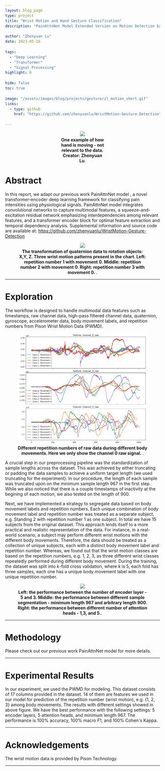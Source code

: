 ```yaml
---
layout: blog_page
type: project
title: "Wrist Motion and Hand Gesture Classification"
description: "PainAttnNet Model Extended Version on Motion Detection based on Signals."

author: "Zhenyuan Lu"
date: 2023-05-16

tags:
  - "Deep Learning"
  - "Transformer"
  - "Signal Processing"
highlight: 0

hide: false
toc: true

image: "/assets/images/blog/projects/gesture/zl_motion_short.gif"
links:
  - type: github
    href: "https://github.com/zhenyuanlu/WristMotion-Gesture-Detection"

---
```



<div class="l-page">
<center>
  <figure style="max-width:30%;">
    <img src="{{ '/assets/images/blog/projects/gesture/zl_motion.gif' | relative_url }}"  />
    <figcaption>
      <strong> One example of how hand is moving - not relevant to the data. Creator: Zhenyuan Lu</strong>.
    </figcaption>
  </figure>
</center>
</div>


# Abstract

In this report, we adapt our previous work PainAttnNet model <d-cite key="lu2023transformer"></d-cite>, a novel transformer-encoder deep learning framework for classifying pain intensities using physiological signals. PainAttnNet model integrates convolutional networks to capture multimodal features, a squeeze-and-excitation residual network emphasizing interdependencies among relevant features, and a transformer encoder block for optimal feature extraction and temporal dependency analysis. Supplemental information and source code are available at: <a>https://github.com/zhenyuanlu/WristMotion-Gesture-Detection</a>



<div class="l-page">
<center>
  <figure>
    <img src="{{ '/assets/images/blog/projects/gesture/quaternion.png' | relative_url }}"  />
    <figcaption>
      <strong> The transformation of quaternion data to rotation objects: X,Y, Z. Three wrist motion patterns present in the chart. Left: repetition number 1 with movement 0. Middle: repetition number 2 with movement 0. Right: repetition number 3 with movement 0. </strong>.
    </figcaption>
  </figure>
</center>
</div>


***

# Exploration


The workflow is designed to handle multimodal data features such as timestamps, raw channel data, high-pass filtered channel data, quaternion, gyroscope, accelerometer data, body movement labels, and repetition numbers from Pison Wrist Motion Data (PWMD). 

<center>
  <figure style="max-width:100%" >
    <img src='/assets/images/blog/projects/gesture/raw.png' />
    <figcaption>
      <strong> Different repetition numbers of raw data during different body movements. Here we only show the channel 0 raw signal. </strong>.
    </figcaption>
  </figure>
</center>

A crucial step in our preprocessing pipeline was the standardization of sample lengths across the dataset. This was achieved by either truncating or padding the data samples to achieve a uniform target length (we used truncating for the experiment). In our procedure, the length of each sample was truncated upon on the minimum sample length 967 in the first step. While we also noticed that there is a couple timestamps of inactivity at the begining of each motion, we also tested on the length of 900. 

Next, we have implemented a strategy to segregate data based on body movement labels and repetition numbers. Each unique combination of body movement label and repetition number was treated as a separate subject, e.g. Standing 2 with repetition number 1 as one subject. In total we have 15 subjects from the original dataset. This approach lends itself to a more practical and realistic representation of the data. For instance, in a real-world scenario, a subject may perform different wrist motions with the different body movements. Therefore, the data should be treated as a collection of unique subjects, each with a distinct body movement label and repetition number. Whereas, we found out that the wrist motion classes are based on the repetition numbers, e.g. 1, 2, 3, as three different wrist classes repeatedly performed during different body movement. During the training, the dataset was split into $k$-fold cross validation, where $k$ is 5, each fold has three samples, each one has a unique body movement label with one unique repetition number.

<div class="l-page">
<center>
  <figure>
    <img src="{{ '/assets/images/blog/projects/gesture/results.png' | relative_url }}"  />
    <figcaption>
      <strong> Left: the performance between the number of encoder layer - 5 and 3. Middle: the performance between different sample segmentation - minimum length 967 and arbitrary length 900. Right: the performance between different number of attention heads - 1,3, and 5.</strong>.
    </figcaption>
  </figure>
</center>
</div>

***

# Methodology

Please check out our previous work PainAttnNet model <d-cite key="lu2023transformer"></d-cite> for more details.

***


# Experimental Results


In our experiment, we used the PWMD for modeling. This dataset consists of 17 columns provided in the dataset. 14 of them are features we used in our model for prediction of the repetition number (wrist motion), e.g. {1, 2, 3} among body movements. The results with different settings showed in above figure. We have the best performance with the following settings: 5 encoder layers, 5 attention heads, and minimum length 967. The performance is 100% accuracy, 100% macro F1, and 100% Cohen's Kappa.

***

# Acknowledgements
The wrist motion data is provided by Pison Technology.


***

<!-- arxiv

```bibtex
@misc{lu2022multiscales,
      title={Multi-Scales Data Augmentation Approach In Natural Language Inference For Artifacts Mitigation And Pre-Trained Model Optimization}, 
      author={Zhenyuan Lu},
      year={2022},
      eprint={2212.08756},
      archivePrefix={arXiv},
      primaryClass={cs.CL}
}
``` -->